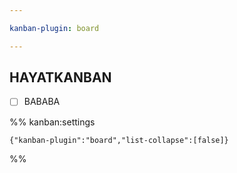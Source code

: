 ```yaml
---

kanban-plugin: board

---
```


## HAYATKANBAN

- [ ] BABABA




%% kanban:settings
```
{"kanban-plugin":"board","list-collapse":[false]}
```
%%